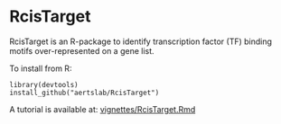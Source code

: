 # RcisTarget
RcisTarget is an R-package to identify transcription factor (TF) binding motifs over-represented on a gene list. 

To install from R:
```
library(devtools)
install_github("aertslab/RcisTarget")
```

A tutorial is available at: [vignettes/RcisTarget.Rmd](https://github.com/aertslab/RcisTarget/blob/master/vignettes/RcisTarget.Rmd)
